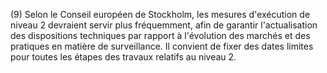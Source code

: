 (9) Selon le Conseil européen de Stockholm, les mesures d'exécution de niveau 2 devraient servir plus fréquemment, afin de garantir l'actualisation des dispositions techniques par rapport à l'évolution des marchés et des pratiques en matière de surveillance. Il convient de fixer des dates limites pour toutes les étapes des travaux relatifs au niveau 2.